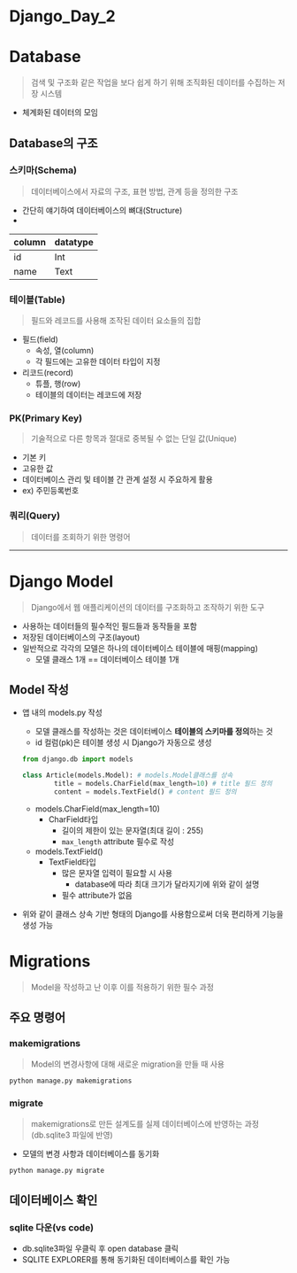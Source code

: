 # Django_Day_2

# Database

> 검색 및 구조화 같은 작업을 보다 쉽게 하기 위해 조직화된 데이터를 수집하는 저장 시스템
> 
- 체계화된 데이터의 모임

## Database의 구조

### 스키마(Schema)

> 데이터베이스에서 자료의 구조, 표현 방법, 관계 등을 정의한 구조
> 
- 간단히 얘기하여 데이터베이스의 뼈대(Structure)
- 

| column | datatype |
| --- | --- |
| id | Int |
| name | Text |

### 테이블(Table)

> 필드와 레코드를 사용해 조작된 데이터 요소들의 집합
> 
- 필드(field)
    - 속성, 열(column)
    - 각 필드에는 고유한 데이터 타입이 지정
- 리코드(record)
    - 튜플, 행(row)
    - 테이블의 데이터는 레코드에 저장

### PK(Primary Key)

> 기술적으로 다른 항목과 절대로 중복될 수 없는 단일 값(Unique)
> 
- 기본 키
- 고유한 값
- 데이터베이스 관리 및 테이블 간 관계 설정 시 주요하게 활용
- ex) 주민등록번호

### 쿼리(Query)

> 데이터를 조회하기 위한 명령어
> 

---

# Django Model

> Django에서 웹 애플리케이션의 데이터를 구조화하고 조작하기 위한 도구
> 
- 사용하는 데이터들의 필수적인 필드들과 동작들을 포함
- 저장된 데이터베이스의 구조(layout)
- 일반적으로 각각의 모델은 하나의 데이터베이스 테이블에 매핑(mapping)
    - 모델 클래스 1개 == 데이터베이스 테이블 1개

## Model 작성

- 앱 내의 models.py 작성
    - 모델 클래스를 작성하는 것은 데이터베이스 **테이블의 스키마를 정의**하는 것
    - id 컬럼(pk)은 테이블 생성 시 Django가 자동으로 생성
    
    ```python
    from django.db import models
    
    class Article(models.Model): # models.Model클래스를 상속
    		title = models.CharField(max_length=10) # title 필드 정의
    		content = models.TextField() # content 필드 정의
    ```
    
    - models.CharField(max_length=10)
        - CharField타입
            - 길이의 제한이 있는 문자열(최대 길이 : 255)
            - `max_length` attribute 필수로 작성
    - models.TextField()
        - TextField타입
            - 많은 문자열 입력이 필요할 시 사용
                - database에 따라 최대 크기가 달라지기에 위와 같이 설명
            - 필수 attribute가 없음
- 위와 같이 클래스 상속 기반 형태의 Django를 사용함으로써 더욱 편리하게 기능을 생성 가능

# Migrations

> Model을 작성하고 난 이후 이를 적용하기 위한 필수 과정
> 

## 주요 명령어

### makemigrations

> Model의 변경사항에 대해 새로운 migration을 만들 때 사용
> 

```bash
python manage.py makemigrations
```

### migrate

> makemigrations로 만든 설계도를 실제 데이터베이스에 반영하는 과정(db.sqlite3 파일에 반영)
> 
- 모델의 변경 사항과 데이터베이스를 동기화

```bash
python manage.py migrate
```

## 데이터베이스 확인

### sqlite 다운(vs code)

- db.sqlite3파일 우클릭 후 open database 클릭
- SQLITE EXPLORER를 통해 동기화된 데이터베이스를 확인 가능